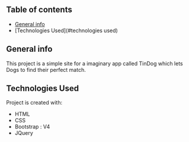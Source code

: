 ## Table of contents
* [General info](#general-info)
* [Technologies Used](#technologies used)

## General info
This project is a simple site for a imaginary app called TinDog which lets
Dogs to find their perfect match.
	
## Technologies Used
Project is created with:
* HTML
* CSS
* Bootstrap : V4
* JQuery
